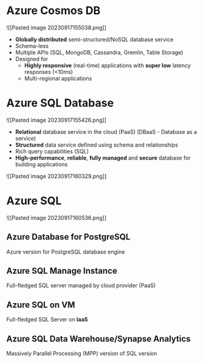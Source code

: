 
# Azure Cosmos DB

![[Pasted image 20230917155038.png]]

- **Globally distributed** semi-structured/NoSQL database service
- Schema-less
- Multiple APIs (SQL, MongoDB, Cassandra, Gremlin, Table Storage)
- Designed for
	- **Highly responsive** (real-time) applications with **super low** latency responses (<10ms)
	- Multi-regional applications

# Azure SQL Database

![[Pasted image 20230917155426.png]]


- **Relational** database service in the cloud (PaaS) (DBaaS - Database as a service)
- **Structured** data service defined using schema and relationships
- Rich query capabilities (SQL)
- **High-performance**, **reliable**, **fully managed** and **secure** database for building applications

![[Pasted image 20230917160329.png]]


# Azure SQL

![[Pasted image 20230917160536.png]]


## Azure Database for PostgreSQL
Azure version for PostgreSQL database engine

## Azure SQL Manage Instance
Full-fledged SQL server managed by cloud provider (PaaS)

## Azure SQL on VM
Full-fledged SQL Server on **IaaS**

## Azure SQL Data Warehouse/Synapse Analytics
Massively Parallel Processing (MPP) version of SQL version